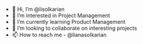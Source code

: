 - 👋 Hi, I’m @lisolkarian
- 👀 I’m interested in Project Management 
- 🌱 I’m currently learning Product Management
- 💞️ I’m looking to collaborate on interesting projects 
- 📫 How to reach me - @lianasolkarian

<!---
lisolkarian/lisolkarian is a ✨ special ✨ repository because its `README.md` (this file) appears on your GitHub profile.
You can click the Preview link to take a look at your changes.
--->
